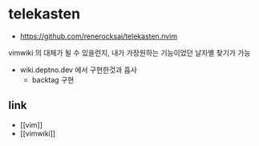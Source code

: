 # telekasten

+ https://github.com/renerocksai/telekasten.nvim

vimwiki 의 대체가 될 수 있을런지,
내가 가장원하는 기능이었던 날자별 찾기가 가능

- wiki.deptno.dev 에서 구현한것과 흡사
  - backtag 구현 

## link
- [[vim]]
- [[vimwiki]]
